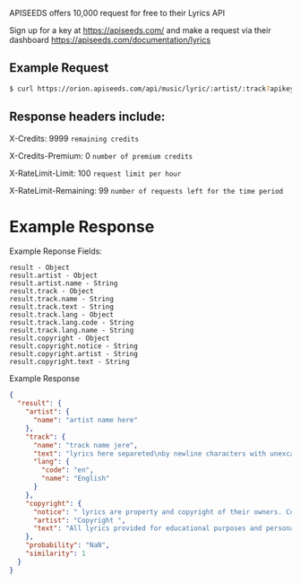 
APISEEDS offers 10,000 request for free to their Lyrics API

Sign up for a key at https://apiseeds.com/ and make a request via their dashboard https://apiseeds.com/documentation/lyrics

## Example Request
```bash
$ curl https://orion.apiseeds.com/api/music/lyric/:artist/:track?apikey={apikey}
```


## Response headers include:

X-Credits: 9999 `remaining credits`

X-Credits-Premium: 0 `number of premium credits`

X-RateLimit-Limit: 100 `request limit per hour`

X-RateLimit-Remaining: 99 `number of requests left for the time period`

# Example Response
Example Reponse Fields:
```
result - Object
result.artist - Object
result.artist.name - String
result.track - Object
result.track.name - String
result.track.text - String
result.track.lang - Object
result.track.lang.code - String
result.track.lang.name - String
result.copyright - Object
result.copyright.notice - String
result.copyright.artist - String
result.copyright.text - String
```

Example Response 

```json
{
  "result": {
    "artist": {
      "name": "artist name here"
    },
    "track": {
      "name": "track name jere",
      "text": "lyrics here separeted\nby newline characters with unexcaped single quo'tes",
      "lang": {
        "code": "en",
        "name": "English"
      }
    },
    "copyright": {
      "notice": " lyrics are property and copyright of their owners. Commercial use is not allowed.",
      "artist": "Copyright ",
      "text": "All lyrics provided for educational purposes and personal use only."
    },
    "probability": "NaN",
    "similarity": 1
  }
}
```